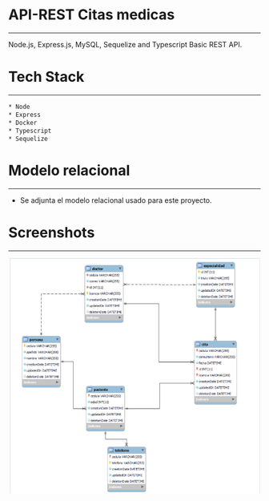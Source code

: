 # API-REST Citas medicas
--------------------------------------------------------

Node.js, Express.js, MySQL, Sequelize and Typescript Basic REST API.

# Tech Stack
--------------------------------------------------------

    * Node
    * Express
    * Docker
    * Typescript
    * Sequelize

# Modelo relacional 
---------------------------------------------------------
* Se adjunta el modelo relacional usado para este proyecto.

# Screenshots
----------------------------------------------------------


![Alt text](image-1.png)



